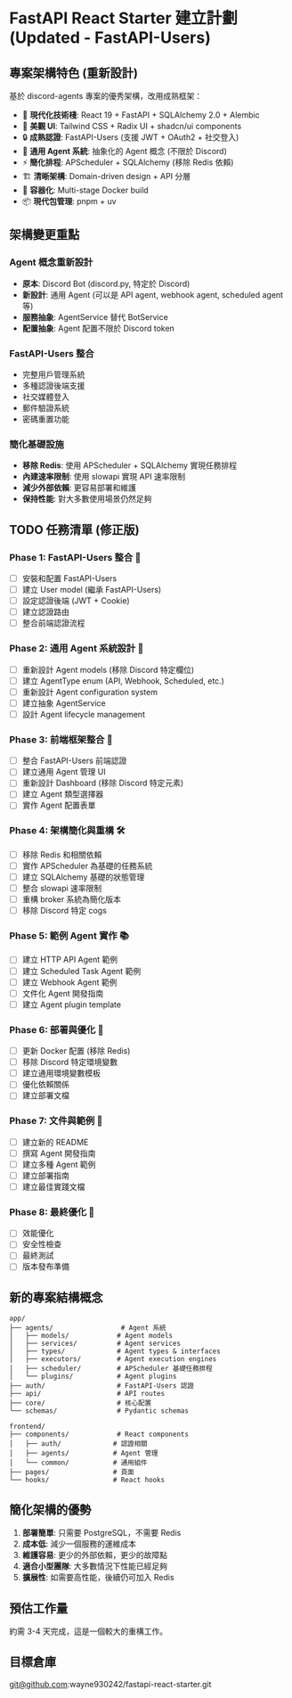 # FastAPI React Starter 建立計劃 (Updated - FastAPI-Users)

## 專案架構特色 (重新設計)
基於 discord-agents 專案的優秀架構，改用成熟框架：
- 🎯 **現代化技術棧**: React 19 + FastAPI + SQLAlchemy 2.0 + Alembic
- 🎨 **美觀 UI**: Tailwind CSS + Radix UI + shadcn/ui components
- 🔒 **成熟認證**: FastAPI-Users (支援 JWT + OAuth2 + 社交登入)
- 🤖 **通用 Agent 系統**: 抽象化的 Agent 概念 (不限於 Discord)
- ⚡ **簡化排程**: APScheduler + SQLAlchemy (移除 Redis 依賴)
- 🏗️ **清晰架構**: Domain-driven design + API 分層
- 🐳 **容器化**: Multi-stage Docker build
- 📦 **現代包管理**: pnpm + uv

## 架構變更重點

### Agent 概念重新設計
- **原本**: Discord Bot (discord.py, 特定於 Discord)
- **新設計**: 通用 Agent (可以是 API agent, webhook agent, scheduled agent 等)
- **服務抽象**: AgentService 替代 BotService
- **配置抽象**: Agent 配置不限於 Discord token

### FastAPI-Users 整合
- 完整用戶管理系統
- 多種認證後端支援
- 社交媒體登入
- 郵件驗證系統
- 密碼重置功能

### 簡化基礎設施
- **移除 Redis**: 使用 APScheduler + SQLAlchemy 實現任務排程
- **內建速率限制**: 使用 slowapi 實現 API 速率限制
- **減少外部依賴**: 更容易部署和維護
- **保持性能**: 對大多數使用場景仍然足夠

## TODO 任務清單 (修正版)

### Phase 1: FastAPI-Users 整合 🔐
- [ ] 安裝和配置 FastAPI-Users
- [ ] 建立 User model (繼承 FastAPI-Users)
- [ ] 設定認證後端 (JWT + Cookie)
- [ ] 建立認證路由
- [ ] 整合前端認證流程

### Phase 2: 通用 Agent 系統設計 🤖
- [ ] 重新設計 Agent models (移除 Discord 特定欄位)
- [ ] 建立 AgentType enum (API, Webhook, Scheduled, etc.)
- [ ] 重新設計 Agent configuration system
- [ ] 建立抽象 AgentService
- [ ] 設計 Agent lifecycle management

### Phase 3: 前端框架整合 🎨
- [ ] 整合 FastAPI-Users 前端認證
- [ ] 建立通用 Agent 管理 UI
- [ ] 重新設計 Dashboard (移除 Discord 特定元素)
- [ ] 建立 Agent 類型選擇器
- [ ] 實作 Agent 配置表單

### Phase 4: 架構簡化與重構 🛠️
- [ ] 移除 Redis 和相關依賴
- [ ] 實作 APScheduler 為基礎的任務系統
- [ ] 建立 SQLAlchemy 基礎的狀態管理
- [ ] 整合 slowapi 速率限制
- [ ] 重構 broker 系統為簡化版本
- [ ] 移除 Discord 特定 cogs

### Phase 5: 範例 Agent 實作 📚
- [ ] 建立 HTTP API Agent 範例
- [ ] 建立 Scheduled Task Agent 範例
- [ ] 建立 Webhook Agent 範例
- [ ] 文件化 Agent 開發指南
- [ ] 建立 Agent plugin template

### Phase 6: 部署與優化 🐳
- [ ] 更新 Docker 配置 (移除 Redis)
- [ ] 移除 Discord 特定環境變數
- [ ] 建立通用環境變數模板
- [ ] 優化依賴關係
- [ ] 建立部署文檔

### Phase 7: 文件與範例 📖
- [ ] 建立新的 README
- [ ] 撰寫 Agent 開發指南
- [ ] 建立多種 Agent 範例
- [ ] 建立部署指南
- [ ] 建立最佳實踐文檔

### Phase 8: 最終優化 🚀
- [ ] 效能優化
- [ ] 安全性檢查
- [ ] 最終測試
- [ ] 版本發布準備

## 新的專案結構概念

```
app/
├── agents/                 # Agent 系統
│   ├── models/            # Agent models
│   ├── services/          # Agent services
│   ├── types/             # Agent types & interfaces
│   ├── executors/         # Agent execution engines
│   ├── scheduler/         # APScheduler 基礎任務排程
│   └── plugins/           # Agent plugins
├── auth/                  # FastAPI-Users 認證
├── api/                   # API routes
├── core/                  # 核心配置
└── schemas/               # Pydantic schemas

frontend/
├── components/            # React components
│   ├── auth/             # 認證相關
│   ├── agents/           # Agent 管理
│   └── common/           # 通用組件
├── pages/                # 頁面
└── hooks/                # React hooks
```

## 簡化架構的優勢

1. **部署簡單**: 只需要 PostgreSQL，不需要 Redis
2. **成本低**: 減少一個服務的運維成本
3. **維護容易**: 更少的外部依賴，更少的故障點
4. **適合小型團隊**: 大多數情況下性能已經足夠
5. **擴展性**: 如需要高性能，後續仍可加入 Redis

## 預估工作量
約需 3-4 天完成，這是一個較大的重構工作。

## 目標倉庫
git@github.com:wayne930242/fastapi-react-starter.git
